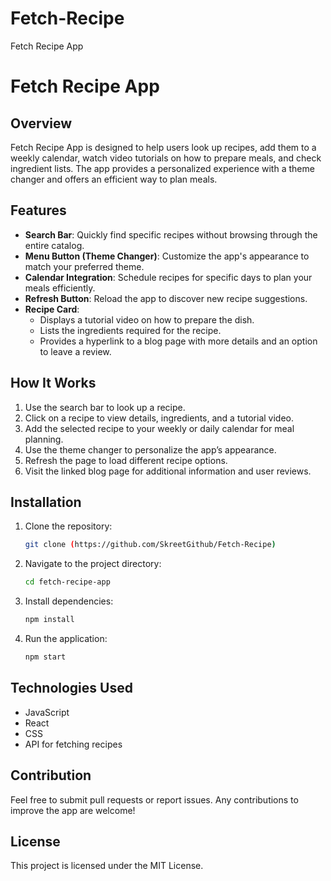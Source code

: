 # Fetch-Recipe
Fetch Recipe App
# Fetch Recipe App

## Overview
Fetch Recipe App is designed to help users look up recipes, add them to a weekly calendar, watch video tutorials on how to prepare meals, and check ingredient lists. The app provides a personalized experience with a theme changer and offers an efficient way to plan meals.

## Features

- **Search Bar**: Quickly find specific recipes without browsing through the entire catalog.
- **Menu Button (Theme Changer)**: Customize the app's appearance to match your preferred theme.
- **Calendar Integration**: Schedule recipes for specific days to plan your meals efficiently.
- **Refresh Button**: Reload the app to discover new recipe suggestions.
- **Recipe Card**:
  - Displays a tutorial video on how to prepare the dish.
  - Lists the ingredients required for the recipe.
  - Provides a hyperlink to a blog page with more details and an option to leave a review.

## How It Works
1. Use the search bar to look up a recipe.
2. Click on a recipe to view details, ingredients, and a tutorial video.
3. Add the selected recipe to your weekly or daily calendar for meal planning.
4. Use the theme changer to personalize the app’s appearance.
5. Refresh the page to load different recipe options.
6. Visit the linked blog page for additional information and user reviews.

## Installation
1. Clone the repository:
   ```bash
   git clone (https://github.com/SkreetGithub/Fetch-Recipe)
   ```
2. Navigate to the project directory:
   ```bash
   cd fetch-recipe-app
   ```
3. Install dependencies:
   ```bash
   npm install
   ```
4. Run the application:
   ```bash
   npm start
   ```

## Technologies Used
- JavaScript
- React
- CSS
- API for fetching recipes

## Contribution
Feel free to submit pull requests or report issues. Any contributions to improve the app are welcome!

## License
This project is licensed under the MIT License.

